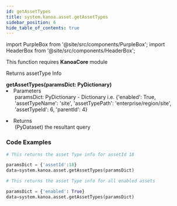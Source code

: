 ```yaml
---
id: getAssetTypes
title: system.kanoa.asset.getAssetTypes
sidebar_position: 6
hide_table_of_contents: true
---
```

import PurpleBox from '@site/src/components/PurpleBox';
import HeaderBox from '@site/src/components/HeaderBox';

<PurpleBox>This function requires <b>KanoaCore</b> module</PurpleBox>

<HeaderBox header="Description">Returns assetType Info </HeaderBox>

<HeaderBox header="Syntax">
    <b>getAssetTypes(paramsDict: PyDictionary)</b>
    <li> Parameters <br />
        <ul> paramsDict: PyDictionary - Dictionary i.e. &#123;'enabled': True, 'assetTypeName': 'site', 'assetTypePath': 'enterprise/region/site', 'assetTypeId': 6, 'parentId': 4} </ul>
    </li>
    <li> Returns <br />
        <ul> (PyDataset) the resultant query <br /> </ul>
    </li>
</HeaderBox>

### Code Examples

```py
# This returns the asset Type info for assetId 18

paramsDict = {'assetId':18}
data=system.kanoa.asset.getAssetTypes(paramsDict)

```

```py
# This returns the asset Type info for all enabled assets

paramsDict = {'enabled': True}
data=system.kanoa.asset.getAssetTypes(paramsDict)
```
